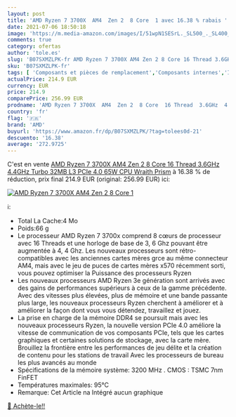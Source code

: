 ```yaml
---
layout: post
title: 'AMD Ryzen 7 3700X  AM4  Zen 2  8 Core  1 avec 16.38 % rabais '
date: 2021-07-06 18:50:18
image: 'https://m.media-amazon.com/images/I/51wpN1SESrL._SL500_._SL400_.jpg'
comments: true
category: ofertas
author: 'tole.es'
slug: 'B07SXMZLPK-fr AMD Ryzen 7 3700X AM4 Zen 2 8 Core 16 Thread 3.6GHz 4.4GHz...'
sku: 'B07SXMZLPK-fr'
tags: [ 'Composants et pièces de remplacement','Composants internes','Informatique','Processeurs','amd', ]
actualPrice: 214.9 EUR
currency: EUR
price: 214.9
comparePrice: 256.99 EUR
prodname: 'AMD Ryzen 7 3700X  AM4  Zen 2  8 Core  16 Thread  3.6GHz  4.4GHz Turbo  32MB L3  PCIe 4.0  65W  CPU  Wraith Prism'
country: 'fr'
flag: '🇫🇷'
brand: 'AMD'
buyurl: 'https://www.amazon.fr/dp/B07SXMZLPK/?tag=tolees0d-21'
descuento: '16.38'
average: '272.9725'
---
```


C'est en vente [AMD Ryzen 7 3700X  AM4  Zen 2  8 Core  16 Thread  3.6GHz  4.4GHz Turbo  32MB L3  PCIe 4.0  65W  CPU  Wraith Prism](https://www.amazon.fr/dp/B07SXMZLPK/?tag=tolees0d-21)  à  16.38 % de réduction, prix final  214.9 EUR (original: 256.99 EUR) ici:

[![AMD Ryzen 7 3700X  AM4  Zen 2  8 Core  1](https://m.media-amazon.com/images/I/51wpN1SESrL._SL500_._SL400_.jpg)](https://www.amazon.fr/dp/B07SXMZLPK/?tag=tolees0d-21)

ℹ️:

- Total La Cache:4 Mo
- Poids:66 g
- Le processeur AMD Ryzen 7 3700x comprend 8 cœurs de processeur avec 16 Threads et une horloge de base de 3, 6 Ghz pouvant être augmentée à 4, 4 Ghz. Les nouveaux processeurs sont rétro-compatibles avec les anciennes cartes mères grce au même connecteur AM4, mais avec le jeu de puces de cartes mères x570 récemment sorti, vous pouvez optimiser la Puissance des processeurs Ryzen
- Les nouveaux processeurs AMD Ryzen 3e génération sont arrivés avec des gains de performances supérieurs à ceux de la gamme précédente. Avec des vitesses plus élevées, plus de mémoire et une bande passante plus large, les nouveaux processeurs Ryzen cherchent à améliorer et à améliorer la façon dont vous vous détendez, travaillez et jouez.
- La prise en charge de la mémoire DDR4 se poursuit mais avec les nouveaux processeurs Ryzen, la nouvelle version PCIe 4.0 améliore la vitesse de communication de vos composants PCIe, tels que les cartes graphiques et certaines solutions de stockage, avec la carte mère. Brouillez la frontière entre les performances de jeu délite et la création de contenu pour les stations de travail Avec les processeurs de bureau les plus avancés au monde
- Spécifications de la mémoire système: 3200 MHz . CMOS : TSMC 7nm FinFET
- Températures maximales: 95°C
- Remarque: Cet Article na Intégré aucun graphique

[🛒 Achète-le!!](https://www.amazon.fr/dp/B07SXMZLPK/?tag=tolees0d-21)
